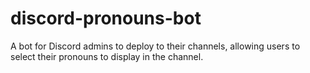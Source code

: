 # discord-pronouns-bot

A bot for Discord admins to deploy to their channels, allowing users to select their pronouns to display in the channel.